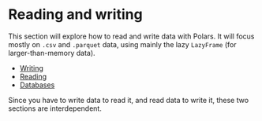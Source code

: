 # Reading and writing

This section will explore how to read and write data with Polars. It will focus mostly on `.csv` and `.parquet` data, using mainly the lazy `LazyFrame` (for larger-than-memory data).

* [Writing](writing.md)
* [Reading](reading.md)
* [Databases](databases.md)

Since you have to write data to read it, and read data to write it, these two sections are interdependent. 
